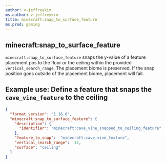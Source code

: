 ```yaml
---
author: v-jeffreykim
ms.author: v-jeffreykim
title: minecraft:snap_to_surface_feature
ms.prod: gaming
---
```


## minecraft:snap_to_surface_feature

`minecraft:snap_to_surface_feature` snaps the y-value of a feature placement pos to the floor or the ceiling within the provided `vertical_search_range`. The placement biome is preserved. If the snap position goes outside of the placement biome, placement will fail.

## Example use: Define a feature that snaps the `cave_vine_feature` to the ceiling

```json
{
  "format_version": "1.16.0",
  "minecraft:snap_to_surface_feature": {
    "description": {
      "identifier": "minecraft:cave_vine_snapped_to_ceiling_feature"
    },
    "feature_to_snap":  "minecraft:cave_vine_feature",
    "vertical_search_range":  12,
    "surface": "ceiling"
  }
}
```

